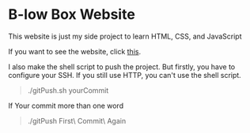 # B-low Box Website

This website is just my side project to learn HTML, CSS, and JavaScript

If you want to see the website, click [this](https://www.belowbox.netlify.app).

I also make the shell script to push the project. But firstly, you have to configure your SSH. If you still use HTTP, you can't use the shell script.

> ./gitPush.sh yourCommit

If Your commit more than one word

> ./gitPush First\ Commit\ Again
